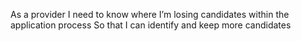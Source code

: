 As a provider
I need to know where I’m losing candidates within the application process
So that I can identify and keep more candidates
